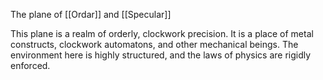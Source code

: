 The plane of [[Ordar]] and [[Specular]]

This plane is a realm of orderly, clockwork precision. It is a place of metal constructs, clockwork automatons, and other mechanical beings. The environment here is highly structured, and the laws of physics are rigidly enforced.